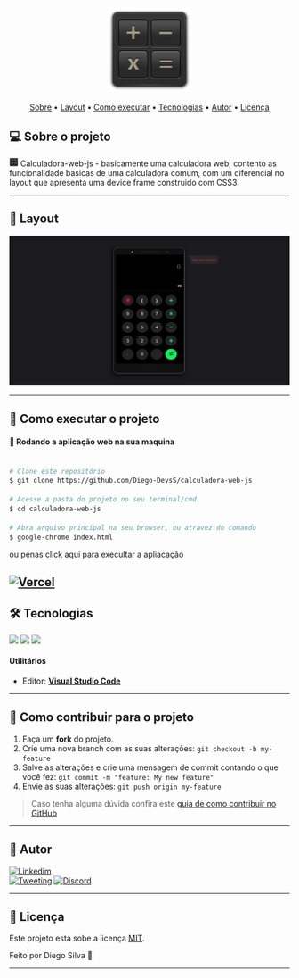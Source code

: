 <h4 align="center">
	<img height="150" src="./assets/Calculator-3-icon.png">
</h4>

<p align="center">
 <a href="#-sobre-o-projeto">Sobre</a> •
 <a href="#-layout">Layout</a> • 
 <a href="#-como-executar-o-projeto">Como executar</a> • 
 <a href="#-tecnologias">Tecnologias</a> • 
 <a href="#-autor">Autor</a> • 
 <a href="#user-content--licença">Licença</a>
</p>


## 💻 Sobre o projeto

<img height="16" src="./assets/Calculator-3-icon.png"> Calculadora-web-js - basicamente uma calculadora web, contento as funcionalidade basicas de uma calculadora comum, com um diferencial no layout que apresenta uma device frame construido com CSS3.

---

## 🎨 Layout

![Alt Text](./assets/layout-calc.png)

---

## 🚀 Como executar o projeto

#### 🧭 Rodando a aplicação web na sua maquina

```bash

# Clone este repositório
$ git clone https://github.com/Diego-DevsS/calculadora-web-js

# Acesse a pasta do projeto no seu terminal/cmd
$ cd calculadora-web-js

# Abra arquivo principal na seu browser, ou atravez do comando
$ google-chrome index.html

```
ou penas click aqui para execultar a apliacação

[![Vercel](https://img.shields.io/static/v1?label=&message=VERCEL&color=black&style=for-the-badge&logo=VERCEL)](https://calculadora-web-js.vercel.app/)
---

## 🛠 Tecnologias

<img src="https://img.shields.io/github/languages/top/Diego-DevsS/datesList?color=red&label=HTML&logo=HTML5&style=for-the-badge"/>
<img src="https://img.shields.io/github/languages/top/Diego-DevsS/datesList?color=blue&label=CSS&logo=CSS3&style=for-the-badge"/>
<img src="https://img.shields.io/github/languages/top/Diego-DevsS/datesList?color=yellow&label=JAVASCRIPT&logo=javascript&style=for-the-badge"/>


#### **Utilitários**

-   Editor:  **[Visual Studio Code](https://code.visualstudio.com/)**

---

## 💪 Como contribuir para o projeto

1. Faça um **fork** do projeto.
2. Crie uma nova branch com as suas alterações: `git checkout -b my-feature`
3. Salve as alterações e crie uma mensagem de commit contando o que você fez: `git commit -m "feature: My new feature"`
4. Envie as suas alterações: `git push origin my-feature`
> Caso tenha alguma dúvida confira este [guia de como contribuir no GitHub](./CONTRIBUTING.md)

---

## 🦸 Autor

[![Linkedim](https://img.shields.io/static/v1?label=&message=Linkedinm&color=blue&style=for-the-badge&logo=LINKEDIN)](https://www.linkedin.com/in/diego-c-silva-487b171a5/)<br>
[![Tweeting](https://img.shields.io/twitter/url/http/shields.io.svg?style=social)](https://twitter.com/DiegoSi06829718)
[![Discord](https://img.shields.io/static/v1?label=&message=D❦•Devs•❦|7498&color=blue&style=-badge&logo=Discord)]()

---

## 📝 Licença

Este projeto esta sobe a licença [MIT](https://github.com/Diego-DevsS/calculadora-web-js/blob/main/LICENSE).

Feito por Diego Silva 💜

---
